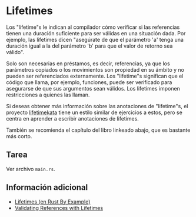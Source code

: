 # Lifetimes

Los "lifetime"s le indican al compilador cómo verificar si las referencias tienen una duración suficiente para ser válidas en una situación dada. Por ejemplo, las lifetimes dicen "asegúrate de que el parámetro 'a' tenga una duración igual a la del parámetro 'b' para que el valor de retorno sea válido".

Solo son necesarias en préstamos, es decir, referencias, ya que los parámetros copiados o los movimientos son propiedad en su ámbito y no pueden ser referenciados externamente. Los "lifetime"s significan que el código que llama, por ejemplo, funciones, puede ser verificado para asegurarse de que sus argumentos sean válidos. Los lifetimes imponen restricciones a quienes las llaman.

Si deseas obtener más información sobre las anotaciones de "lifetime"s, el proyecto [lifetimekata](https://tfpk.github.io/lifetimekata/) tiene un estilo similar de ejercicios a estos, pero se centra en aprender a escribir anotaciones de lifetimes.

También se recomienda el capítulo del libro linkeado abajo, que es bastante más corto.

## Tarea

Ver archivo `main.rs`.

## Información adicional

- [Lifetimes (en Rust By Example)](https://doc.rust-lang.org/stable/rust-by-example/scope/lifetime.html)
- [Validating References with Lifetimes](https://doc.rust-lang.org/book/ch10-03-lifetime-syntax.html)

